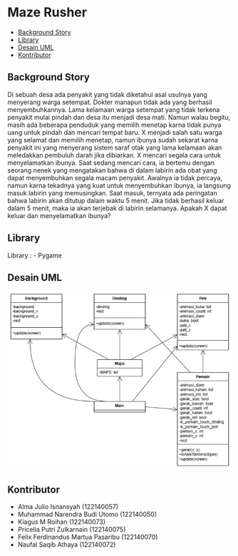 # Maze Rusher
- [Background Story](#background-story)
- [Library](#library)
- [Desain UML](#desain-uml)
- [Kontributor](#kontributor)

## Background Story
Di sebuah desa ada penyakit yang tidak diketahui asal usulnya yang menyerang warga setempat. Dokter manapun tidak ada yang berhasil menyembuhkannya. Lama kelamaan warga setempat yang tidak terkena penyakit mulai pindah dan desa itu menjadi desa mati. Namun walau begitu, masih ada beberapa penduduk yang memilih menetap karna tidak punya uang untuk pindah dan mencari tempat baru. X menjadi salah satu warga yang selamat dan memilih menetap, namun ibunya sudah sekarat karna penyakit ini yang menyerang sistem saraf otak yang lama kelamaan akan meledakkan pembuluh darah jika dibiarkan. X mencari segala cara untuk menyelamatkan ibunya. Saat sedang mencari cara, ia bertemu dengan seorang nenek yang mengatakan bahwa di dalam labirin ada obat yang dapat menyembuhkan segala macam penyakit. Awalnya ia tidak percaya, namun karna tekadnya yang kuat untuk menyembuhkan ibunya, ia langsung masuk labirin yang memusingkan. Saat masuk, ternyata ada peringatan bahwa labirin akan ditutup dalam waktu 5 menit. Jika tidak berhasil keluar dalam 5 menit, maka ia akan terjebak di labirin selamanya. Apakah X dapat keluar dan menyelamatkan ibunya?

## Library
Library : - Pygame


## Desain UML
<img src="./UML/UML.jpeg" alt="UML">

## Kontributor
- Alma Julio Isnansyah (122140057)
- Muhammad Narendra Budi Utomo (122140050)
- Kiagus M Roihan (122140073)
- Pricelia Putri Zulkarnain (122140075)
- Felix Ferdinandus Martua Pasaribu (122140070)
- Naufal Saqib Athaya (122140072)
